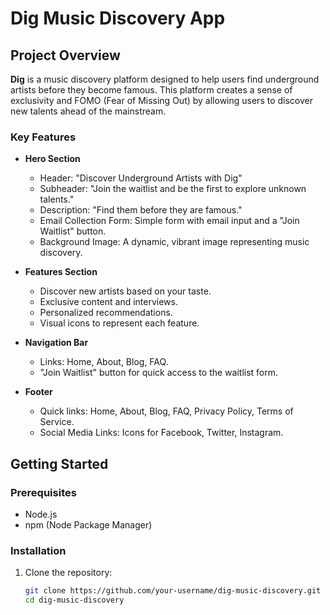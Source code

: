 # Dig Music Discovery App

## Project Overview

**Dig** is a music discovery platform designed to help users find underground artists before they become famous. This platform creates a sense of exclusivity and FOMO (Fear of Missing Out) by allowing users to discover new talents ahead of the mainstream.

### Key Features

- **Hero Section**
  - Header: "Discover Underground Artists with Dig"
  - Subheader: "Join the waitlist and be the first to explore unknown talents."
  - Description: "Find them before they are famous."
  - Email Collection Form: Simple form with email input and a "Join Waitlist" button.
  - Background Image: A dynamic, vibrant image representing music discovery.
  
- **Features Section**
  - Discover new artists based on your taste.
  - Exclusive content and interviews.
  - Personalized recommendations.
  - Visual icons to represent each feature.

- **Navigation Bar**
  - Links: Home, About, Blog, FAQ.
  - "Join Waitlist" button for quick access to the waitlist form.

- **Footer**
  - Quick links: Home, About, Blog, FAQ, Privacy Policy, Terms of Service.
  - Social Media Links: Icons for Facebook, Twitter, Instagram.

## Getting Started

### Prerequisites

- Node.js
- npm (Node Package Manager)

### Installation

1. Clone the repository:
   ```bash
   git clone https://github.com/your-username/dig-music-discovery.git
   cd dig-music-discovery
